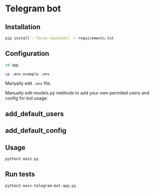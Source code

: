 # Telegram bot

## Installation

```bash
pip install --force-reinstall -r requirements.txt
```

## Configuration

```bash
cd app
```

```bash
cp .env.example .env
```

Manyally edit `.env` file.

Manually edit models.py methods to add your own permited users and config for bot usage:
## add_default_users
## add_default_config

## Usage

```bash
python3 main.py
```

## Run tests

```bash
python3 main-telegram-bot-app.py
```
